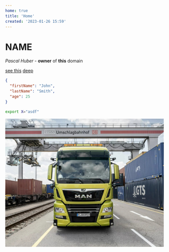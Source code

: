 ```yaml
---
home: true
title: 'Home'
created: '2023-01-26 15:59'
---
```

# NAME

*Pascal Huber* - **owner** of <strong>this</strong> domain

[see this](/Projects/sweep.html)
[deep](/Level1/Level2/file.html)


```json
{
  "firstName": "John",
  "lastName": "Smith",
  "age": 25
}
```

```bash
export X="asdf"
```


![a real man](/static/man.jpg)
